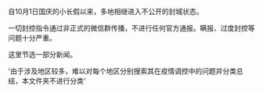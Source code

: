 自10月1日国庆的小长假以来，多地相继进入不公开的封城状态。

一切封控指令通过非正式的微信群传播，不进行任何官方通报。瞒报、过度封控等问题十分严重。

这里节选一部分新闻。

'由于涉及地区较多，难以对每个地区分别搜索其在疫情调控中的问题并分类总结，本文件夹不进行分类'